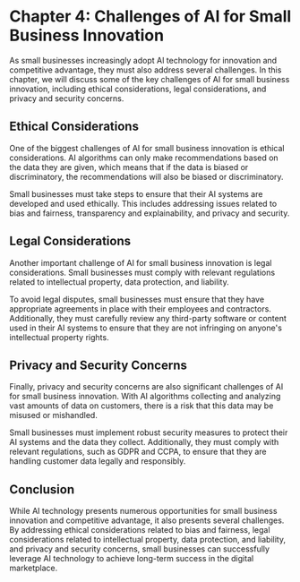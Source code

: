 Chapter 4: Challenges of AI for Small Business Innovation
=========================================================

As small businesses increasingly adopt AI technology for innovation and competitive advantage, they must also address several challenges. In this chapter, we will discuss some of the key challenges of AI for small business innovation, including ethical considerations, legal considerations, and privacy and security concerns.

Ethical Considerations
----------------------

One of the biggest challenges of AI for small business innovation is ethical considerations. AI algorithms can only make recommendations based on the data they are given, which means that if the data is biased or discriminatory, the recommendations will also be biased or discriminatory.

Small businesses must take steps to ensure that their AI systems are developed and used ethically. This includes addressing issues related to bias and fairness, transparency and explainability, and privacy and security.

Legal Considerations
--------------------

Another important challenge of AI for small business innovation is legal considerations. Small businesses must comply with relevant regulations related to intellectual property, data protection, and liability.

To avoid legal disputes, small businesses must ensure that they have appropriate agreements in place with their employees and contractors. Additionally, they must carefully review any third-party software or content used in their AI systems to ensure that they are not infringing on anyone's intellectual property rights.

Privacy and Security Concerns
-----------------------------

Finally, privacy and security concerns are also significant challenges of AI for small business innovation. With AI algorithms collecting and analyzing vast amounts of data on customers, there is a risk that this data may be misused or mishandled.

Small businesses must implement robust security measures to protect their AI systems and the data they collect. Additionally, they must comply with relevant regulations, such as GDPR and CCPA, to ensure that they are handling customer data legally and responsibly.

Conclusion
----------

While AI technology presents numerous opportunities for small business innovation and competitive advantage, it also presents several challenges. By addressing ethical considerations related to bias and fairness, legal considerations related to intellectual property, data protection, and liability, and privacy and security concerns, small businesses can successfully leverage AI technology to achieve long-term success in the digital marketplace.


